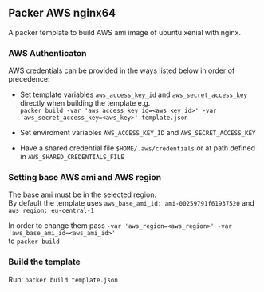 ## Packer AWS nginx64
A packer template to build AWS ami image of ubuntu xenial with nginx.

### AWS Authenticaton
AWS credentials can be provided in the ways listed below in order of precedence:
* Set template variables `aws_access_key_id` and `aws_secret_access_key` directly when building the template e.g.<br>
```packer build -var 'aws_access_key_id=<aws_key_id>' -var 'aws_secret_access_key=<aws_key>' template.json```

* Set enviroment variables `AWS_ACCESS_KEY_ID` and `AWS_SECRET_ACCESS_KEY`

* Have a shared credential file `$HOME/.aws/credentials` or at path defined in `AWS_SHARED_CREDENTIALS_FILE`

### Setting base AWS ami and AWS region
The base ami must be in the selected region.<br>
By default the template uses `aws_base_ami_id: ami-00259791f61937520` and `aws_region: eu-central-1`

In order to change them pass `-var 'aws_region=<aws_region>' -var 'aws_base_ami_id=<aws_ami_id>'`<br>
to `packer build`

### Build the template
Run: `packer build template.json`
